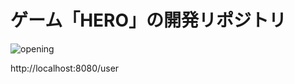 # ゲーム「HERO」の開発リポジトリ

![opening](https://raw.githubusercontent.com/wiki/pinkikki/hero/img/opening.png "opening")


http://localhost:8080/user
